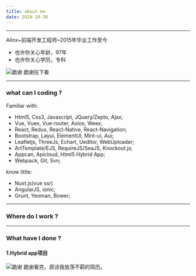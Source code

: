 ```yaml
---
title: about me
date: 2018-10-30
---
```


------

Alinx~前端开发工程师~2015年毕业工作至今

* 也许你关心年龄，97年
* 也许你关心学历，专科


![跪谢](https://raw.githubusercontent.com/cry101/Some-little-projects/master/image/1.jpg)
跪谢往下看

------
### what can I coding ?
Familiar with:
* Html5, Css3, Javascript, JQuery/Zepto, Ajax;
* Vue, Vuex, Vue-router, Axios, Weex;
* React, Redux, React-Native, React-Navigation;
* Bootstrap, Layui, ElementUI, Mint-ui, Aui;
* Leafletjs, ThreeJs, Echart, Ueditor, WebUploader;
* ArtTemplate/EJS, RequireJS/SeaJS, Knockout.js;
* Appcan, Apicloud, Html5 Hybrid App;
* Webpack, Git, Svn;

know little:
* Nuxt.js(vue ssr)
* AngularJS, ionic;
* Grunt, Yeoman, Bower;

------
### Where do I work ?

------
### What have I done ?

#### 1.Hybrid app项目  

![跪谢](https://raw.githubusercontent.com/cry101/Some-little-projects/master/image/1.jpg)
跪谢看完，原谅我放荡不羁的简历。